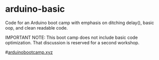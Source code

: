 # arduino-basic
Code for an Arduino boot camp with emphasis on ditching delay(), basic oop, and clean readable code.

IMPORTANT NOTE: This boot camp does not include basic code optimization. That discussion is reserved for a second workshop. 

#[arduinobootcamp.xyz](http://arduinobootcamp.xyz/)


